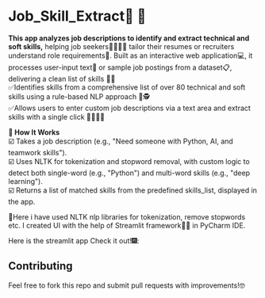 # Job_Skill_Extract🤖 📝
__This app analyzes job descriptions to identify and extract technical and soft skills,__ helping job seekers👩‍🎓🧑‍🎓 tailor their resumes or recruiters understand role requirements🧐. Built as an interactive web application💻, it processes user-input text📄 or sample job postings from a dataset📋, delivering a clean list of skills 📃🎇 <br>
✅Identifies skills from a comprehensive list of over 80 technical and soft skills using a rule-based NLP approach 🧐🕵️ <br>
✅Allows users to enter custom job descriptions via a text area and extract skills with a single click 👩‍💻👨‍💻<br>

__🦋 How It Works__ <br>
☑️ Takes a job description (e.g., "Need someone with Python, AI, and teamwork skills"). <br>
☑️ Uses NLTK for tokenization and stopword removal, with custom logic to detect both single-word (e.g., "Python") and multi-word skills (e.g., "deep learning"). <br>
☑️ Returns a list of matched skills from the predefined skills_list, displayed in the app.<br>

📑Here i have used NLTK nlp libraries for tokenization, remove stopwords etc. I created UI with the help of Streamlit framework👩‍💻 in PyCharm IDE.<br>

Here is the streamlit app Check it out!🎆:


## Contributing
Feel free to fork this repo and submit pull requests with improvements!🤓
